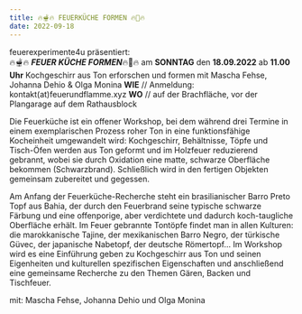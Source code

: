 ```yaml
---
title: 🔥🫕🔥 FEUERKÜCHE FORMEN 🔥🔪🔥
date: 2022-09-18
---
```


feuerexperimente4u präsentiert: <br> 🔥🫕🔥 ***FEUER KÜCHE FORMEN***🔥🔪🔥 am **SONNTAG** den **18.09.2022** ab **11.00 Uhr** Kochgeschirr aus Ton erforschen und formen mit Mascha Fehse, Johanna Dehio & Olga Monina **WIE** // Anmeldung: kontakt(at)feuerundflamme.xyz **WO** // auf der Brachfläche, vor der Plangarage auf dem Rathausblock

Die Feuerküche ist ein offener Workshop, bei dem während drei Termine in einem exemplarischen  Prozess roher Ton in eine funktionsfähige Kocheinheit umgewandelt wird: Kochgeschirr, Behältnisse, Töpfe und Tisch-Öfen werden aus Ton geformt und im Holzfeuer reduzierend gebrannt, wobei sie durch Oxidation eine matte, schwarze Oberfläche bekommen (Schwarzbrand). Schließlich wird in den fertigen Objekten gemeinsam zubereitet und gegessen.

Am Anfang der Feuerküche-Recherche steht ein brasilianischer Barro Preto Topf aus Bahia, der durch den Feuerbrand seine typische schwarze Färbung und eine offenporige, aber verdichtete und dadurch koch-taugliche Oberfläche erhält. Im Feuer gebrannte Tontöpfe findet man in allen Kulturen: die marokkanische Tajine, der mexikanischen Barro Negro, der türkische Güvec, der japanische Nabetopf, der deutsche Römertopf... Im Workshop wird es eine Einführung geben zu Kochgeschirr aus Ton und seinen Eigenheiten und kulturellen spezifischen Eigenschaften und anschließend eine gemeinsame Recherche zu den Themen Gären, Backen und Tischfeuer. 

mit: Mascha Fehse, Johanna Dehio und Olga Monina



